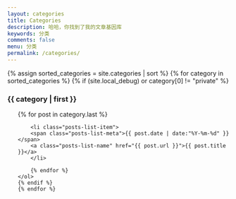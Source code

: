 ```yaml
---
layout: categories
title: Categories
description: 哈哈，你找到了我的文章基因库
keywords: 分类
comments: false
menu: 分类
permalink: /categories/
---
```


<section class="container posts-content">
	{% assign sorted_categories = site.categories | sort %}
	{% for category in sorted_categories %}
	{% if  (site.local_debug) or category[0] != "private" %}
	<h3>{{ category | first }}</h3>
	<ol class="posts-list" id="{{ category[0] }}">
		{% for post in category.last %}

		<li class="posts-list-item">
		<span class="posts-list-meta">{{ post.date | date:"%Y-%m-%d" }}</span>
		<a class="posts-list-name" href="{{ post.url }}">{{ post.title }}</a>
		</li>

		{% endfor %}
	</ol>
	{% endif %}
	{% endfor %}
</section>
<!-- /section.content -->
